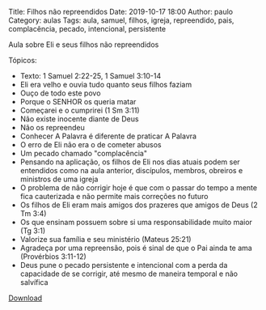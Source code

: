 Title: Filhos não repreendidos
Date: 2019-10-17 18:00
Author: paulo
Category: aulas
Tags: aula, samuel, filhos, igreja, repreendido, pais, complacência, pecado, intencional, persistente

Aula sobre Eli e seus filhos não repreendidos

Tópicos:

- Texto: 1 Samuel 2:22-25, 1 Samuel 3:10-14
- Eli era velho e ouvia tudo quanto seus filhos faziam
- Ouço de todo este povo
- Porque o SENHOR os queria matar
- Começarei e o cumprirei (1 Sm 3:11)
- Não existe inocente diante de Deus
- Não os repreendeu
- Conhecer A Palavra é diferente de praticar A Palavra
- O erro de Eli não era o de cometer abusos
- Um pecado chamado "complacência"
- Pensando na aplicação, os filhos de Eli nos dias atuais podem ser entendidos como na aula anterior, discípulos, membros, obreiros e ministros de uma igreja
- O problema de não corrigir hoje é que com o passar do tempo a mente fica cauterizada e não permite mais correções no futuro
- Os filhos de Eli eram mais amigos dos prazeres que amigos de Deus (2 Tm 3:4)
- Os que ensinam possuem sobre si uma responsabilidade muito maior (Tg 3:1)
- Valorize sua família e seu ministério (Mateus 25:21)
- Agradeça por uma repreensão, pois é sinal de que o Pai ainda te ama (Provérbios 3:11-12)
- Deus pune o pecado persistente e intencional com a perda da capacidade de se corrigir, até mesmo de maneira temporal e não salvífica

[Download](https://www.dropbox.com/s/t1ma95pj1evitq5/Aula%20EBD%20-%20Filhos%20n%C3%A3o%20repreendidos%20-%2010_11_2019.pdf?dl=1)